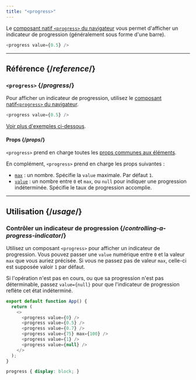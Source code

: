 ```yaml
---
title: "<progress>"
---
```


<Intro>

Le  [composant natif `<progress>` du navigateur](https://developer.mozilla.org/fr/docs/Web/HTML/Element/progress) vous permet d'afficher un indicateur de progression (généralement sous forme d'une barre).

```js
<progress value={0.5} />
```

</Intro>

<InlineToc />

---

## Référence {/*reference*/}

### `<progress>` {/*progress*/}

Pour afficher un indicateur de progression, utilisez le [composant natif`<progress>` du navigateur](https://developer.mozilla.org/fr/docs/Web/HTML/Element/progress).

```js
<progress value={0.5} />
```

[Voir plus d'exemples ci-dessous](#usage).

#### Props {/*props*/}

`<progress>` prend en charge toutes les [props communes aux éléments](/reference/Réac-dom/Composants/common#props).

En complément, `<progress>` prend en charge les props suivantes :

* [`max`](https://developer.mozilla.org/fr/docs/Web/HTML/Element/progress#max) : un nombre. Spécifie la `value` maximale. Par défaut `1`.
* [`value`](https://developer.mozilla.org/fr/docs/Web/HTML/Element/progress#value) : un nombre entre `0` et `max`, ou `null` pour indiquer une progression indéterminée. Spécifie le taux de progression accomplie.

---

## Utilisation {/*usage*/}

### Contrôler un indicateur de progression {/*controlling-a-progress-indicator*/}

Utilisez un composant `<progress>` pour afficher un indicateur de progression.  Vous pouvez passer une `value` numérique entre `0` et la valeur `max` que vous auriez précisée.  Si vous ne passez pas de valeur `max`, celle-ci est supposée valoir `1` par défaut.

Si l'opération n'est pas en cours, ou que sa progression n'est pas déterminable, passez `value={null}` pour que l'indicateur de progression reflète cet état indéterminé.

<Sandpack>

```js
export default function App() {
  return (
    <>
      <progress value={0} />
      <progress value={0.5} />
      <progress value={0.7} />
      <progress value={75} max={100} />
      <progress value={1} />
      <progress value={null} />
    </>
  );
}
```

```css
progress { display: block; }
```

</Sandpack>
